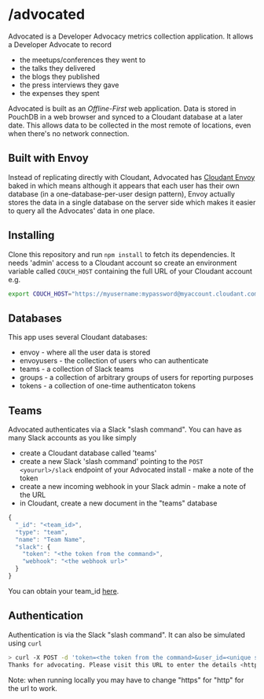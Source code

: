 # /advocated

Advocated is a Developer Advocacy metrics collection application. It allows a Developer Advocate to record

- the meetups/conferences they went to
- the talks they delivered
- the blogs they published
- the press interviews they gave
- the expenses they spent

Advocated is built as an *Offline-First* web application. Data is stored in PouchDB in a web browser and synced to a Cloudant database at a later date. This allows data to be collected in the most remote of locations, even when there's no network connection.

## Built with Envoy

Instead of replicating directly with Cloudant, Advocated has [Cloudant Envoy](https://www.npmjs.com/package/cloudant-envoy) baked in which means although it appears that each user has their own database (in a one-database-per-user design pattern), Envoy actually stores the data in a single database on the server side which  makes it easier to query all the Advocates' data in one place.

## Installing

Clone this repository and run `npm install` to fetch its dependencies. It needs 'admin' access to a Cloudant account so create an environment variable called `COUCH_HOST` containing the full URL of your Cloudant account e.g.

```sh
export COUCH_HOST="https://myusername:mypassword@myaccount.cloudant.com"
```

## Databases

This app uses several Cloudant databases:

- envoy - where all the user data is stored
- envoyusers - the collection of users who can authenticate 
- teams - a collection of Slack teams
- groups - a collection of arbitrary groups of users for reporting purposes
- tokens - a collection of one-time authenticaton tokens

## Teams

Advocated authenticates via a Slack "slash command". You can have as many Slack accounts as you like simply

- create a Cloudant database called 'teams'
- create a new Slack 'slash command' pointing to the `POST <yoururl>/slack` endpoint of your Advocated install - make a note of the token
- create a new incoming webhook in your Slack admin - make a note of the URL
- in Cloudant, create a new document in the "teams" database

```js
{
  "_id": "<team_id>",
  "type": "team",
  "name": "Team Name",
  "slack": {
    "token": "<the token from the command>",
    "webhook": "<the webhook url>"
  }
}
```

You can obtain your team_id [here](https://api.slack.com/methods/team.info/test).

## Authentication

Authentication is via the Slack "slash command". It can also be simulated using `curl`

```sh
> curl -X POST -d 'token=<the token from the command>&user_id=<unique slack user id>&team_id=<unique slack team id>&text=woo&user_name=glynn.bird' 'http://localhost:6016/slack'
Thanks for advocating. Please visit this URL to enter the details <https://localhost:6016/?token=8e6d6729-fbd1-4ad5-93bb-e6f8c8db6bff#token.html>
```

Note: when running locally you may have to change "https" for "http" for the url to work.
